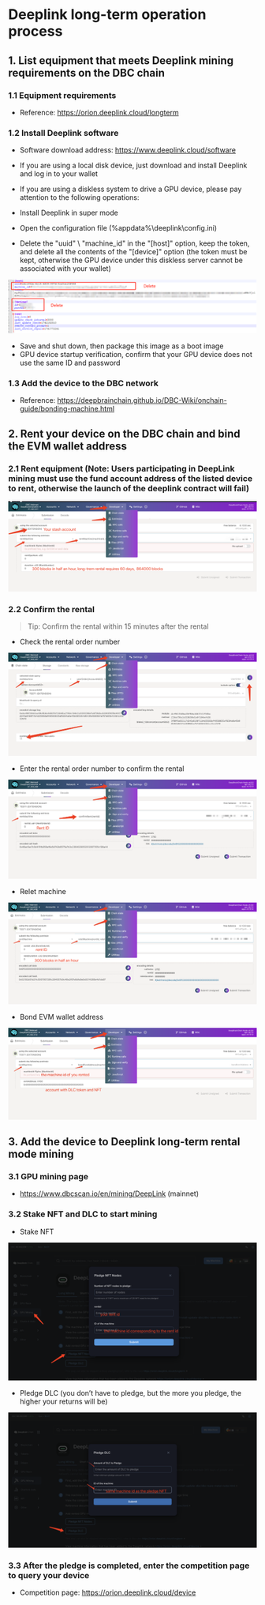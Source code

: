 # Deeplink long-term operation process

## 1. List equipment that meets Deeplink mining requirements on the DBC chain

### 1.1 Equipment requirements

- Reference: https://orion.deeplink.cloud/longterm

### 1.2 Install Deeplink software

- Software download address: https://www.deeplink.cloud/software

- If you are using a local disk device, just download and install Deeplink and log in to your wallet

- If you are using a diskless system to drive a GPU device, please pay attention to the following operations:

- Install Deeplink in super mode
- Open the configuration file (%appdata%\deeplink\config.ini)
- Delete the "uuid" \ "machine_id" in the "[host]" option, keep the token, and delete all the contents of the "[device]" option (the token must be kept, otherwise the GPU device under this diskless server cannot be associated with your wallet)

![image-20250317155921525](./images/image-20250317155921525.png)

- Save and shut down, then package this image as a boot image
- GPU device startup verification, confirm that your GPU device does not use the same ID and password

### 1.3 Add the device to the DBC network

- Reference: https://deepbrainchain.github.io/DBC-Wiki/onchain-guide/bonding-machine.html

## 2. Rent your device on the DBC chain and bind the EVM wallet address

### 2.1 Rent equipment (Note: Users participating in DeepLink mining must use the fund account address of the listed device to rent, otherwise the launch of the deeplink contract will fail)

![](./images/image-20250317160654632.png)

### 2.2 Confirm the rental

> Tip: Confirm the rental within 15 minutes after the rental

- Check the rental order number

![image-20250317160941750](./images/image-20250317160941750.png)

- Enter the rental order number to confirm the rental

![image-20250317160850254](./images/image-20250317160850254.png)

- Relet machine

![image-20250317161215125](./images/image-20250317161215125.png)

- Bond EVM wallet address

![image-20250317161421163](./images/image-20250317161421163.png)

## 3. Add the device to Deeplink long-term rental mode mining

### 3.1 GPU mining page

- https://www.dbcscan.io/en/mining/DeepLink (mainnet)

### 3.2 Stake NFT and DLC to start mining

- Stake NFT

![image-20250317161643208](./images/image-20250317161643208.png)

- Pledge DLC (you don’t have to pledge, but the more you pledge, the higher your returns will be)

![image-20250317161807044](./images/image-20250317161807044.png)

### 3.3 After the pledge is completed, enter the competition page to query your device

- Competition page: https://orion.deeplink.cloud/device
